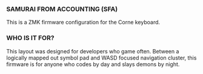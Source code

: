 ### SAMURAI FROM ACCOUNTING (SFA)

This is a ZMK firmware configuration for the Corne keyboard.

### WHO IS IT FOR?

This layout was designed for developers who game often. Between a logically mapped out symbol pad and WASD focused navigation cluster, this firmware is for anyone who codes by day and slays demons by night.
